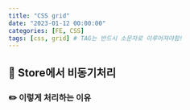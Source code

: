 ```yaml
---
title: "CSS grid"
date: "2023-01-12 00:00:00"
categories: [FE, CSS]
tags: [css, grid] # TAG는 반드시 소문자로 이루어져야함!
---
```


## 📌 Store에서 비동기처리

### ✏️ 이렇게 처리하는 이유
